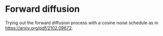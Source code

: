 # Forward diffusion

Trying out the forward diffusion process with a cosine noise schedule as in https://arxiv.org/pdf/2102.09672.